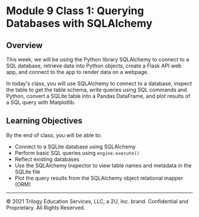# Module 9 Class 1: Querying Databases with SQLAlchemy

## Overview

This week, we will be using the Python library SQLAlchemy to connect to a SQL database, retrieve data into Python objects, create a Flask API web app, and connect to the app to render data on a webpage. 

In today's class, you will use SQLAlchemy to connect to a database, inspect the table to get the table schema, write queries using SQL commands and Python, convert a SQLite table into a Pandas DataFrame, and plot results of a SQL query with Matplotlib.  

## Learning Objectives

By the end of class, you will be able to:

* Connect to a SQLite database using SQLAlchemy
* Perform basic SQL queries using `engine.execute()`
* Reflect existing databases
* Use the SQLAlchemy Inspector to view table names and metadata in the SQLite file
* Plot the query results from the SQLAlchemy object relational mapper (ORM)


- - -
© 2021 Trilogy Education Services, LLC, a 2U, Inc. brand.  Confidential and Proprietary.  All Rights Reserved.